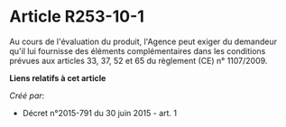# Article R253-10-1

Au cours de l'évaluation du produit, l'Agence peut exiger du demandeur qu'il lui fournisse des éléments complémentaires dans
les conditions prévues aux articles 33, 37, 52 et 65 du règlement (CE) n° 1107/2009.

**Liens relatifs à cet article**

_Créé par_:

  - Décret n°2015-791 du 30 juin 2015 - art. 1
